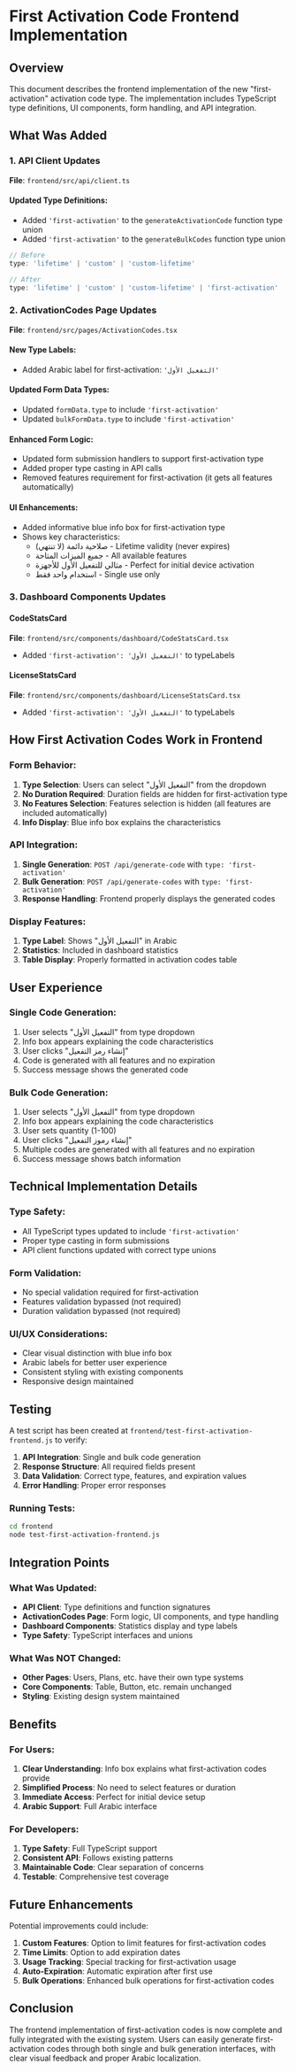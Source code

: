 # First Activation Code Frontend Implementation

## Overview

This document describes the frontend implementation of the new "first-activation" activation code type. The implementation includes TypeScript type definitions, UI components, form handling, and API integration.

## What Was Added

### 1. API Client Updates

**File**: `frontend/src/api/client.ts`

#### Updated Type Definitions:
- Added `'first-activation'` to the `generateActivationCode` function type union
- Added `'first-activation'` to the `generateBulkCodes` function type union

```typescript
// Before
type: 'lifetime' | 'custom' | 'custom-lifetime'

// After
type: 'lifetime' | 'custom' | 'custom-lifetime' | 'first-activation'
```

### 2. ActivationCodes Page Updates

**File**: `frontend/src/pages/ActivationCodes.tsx`

#### New Type Labels:
- Added Arabic label for first-activation: `'التفعيل الأول'`

#### Updated Form Data Types:
- Updated `formData.type` to include `'first-activation'`
- Updated `bulkFormData.type` to include `'first-activation'`

#### Enhanced Form Logic:
- Updated form submission handlers to support first-activation type
- Added proper type casting in API calls
- Removed features requirement for first-activation (it gets all features automatically)

#### UI Enhancements:
- Added informative blue info box for first-activation type
- Shows key characteristics:
  - صلاحية دائمة (لا تنتهي) - Lifetime validity (never expires)
  - جميع الميزات المتاحة - All available features
  - مثالي للتفعيل الأول للأجهزة - Perfect for initial device activation
  - استخدام واحد فقط - Single use only

### 3. Dashboard Components Updates

#### CodeStatsCard
**File**: `frontend/src/components/dashboard/CodeStatsCard.tsx`
- Added `'first-activation': 'التفعيل الأول'` to typeLabels

#### LicenseStatsCard
**File**: `frontend/src/components/dashboard/LicenseStatsCard.tsx`
- Added `'first-activation': 'التفعيل الأول'` to typeLabels

## How First Activation Codes Work in Frontend

### Form Behavior:
1. **Type Selection**: Users can select "التفعيل الأول" from the dropdown
2. **No Duration Required**: Duration fields are hidden for first-activation type
3. **No Features Selection**: Features selection is hidden (all features are included automatically)
4. **Info Display**: Blue info box explains the characteristics

### API Integration:
1. **Single Generation**: `POST /api/generate-code` with `type: 'first-activation'`
2. **Bulk Generation**: `POST /api/generate-codes` with `type: 'first-activation'`
3. **Response Handling**: Frontend properly displays the generated codes

### Display Features:
1. **Type Label**: Shows "التفعيل الأول" in Arabic
2. **Statistics**: Included in dashboard statistics
3. **Table Display**: Properly formatted in activation codes table

## User Experience

### Single Code Generation:
1. User selects "التفعيل الأول" from type dropdown
2. Info box appears explaining the code characteristics
3. User clicks "إنشاء رمز التفعيل"
4. Code is generated with all features and no expiration
5. Success message shows the generated code

### Bulk Code Generation:
1. User selects "التفعيل الأول" from type dropdown
2. Info box appears explaining the code characteristics
3. User sets quantity (1-100)
4. User clicks "إنشاء رموز التفعيل"
5. Multiple codes are generated with all features and no expiration
6. Success message shows batch information

## Technical Implementation Details

### Type Safety:
- All TypeScript types updated to include `'first-activation'`
- Proper type casting in form submissions
- API client functions updated with correct type unions

### Form Validation:
- No special validation required for first-activation
- Features validation bypassed (not required)
- Duration validation bypassed (not required)

### UI/UX Considerations:
- Clear visual distinction with blue info box
- Arabic labels for better user experience
- Consistent styling with existing components
- Responsive design maintained

## Testing

A test script has been created at `frontend/test-first-activation-frontend.js` to verify:

1. **API Integration**: Single and bulk code generation
2. **Response Structure**: All required fields present
3. **Data Validation**: Correct type, features, and expiration values
4. **Error Handling**: Proper error responses

### Running Tests:
```bash
cd frontend
node test-first-activation-frontend.js
```

## Integration Points

### What Was Updated:
- **API Client**: Type definitions and function signatures
- **ActivationCodes Page**: Form logic, UI components, and type handling
- **Dashboard Components**: Statistics display and type labels
- **Type Safety**: TypeScript interfaces and unions

### What Was NOT Changed:
- **Other Pages**: Users, Plans, etc. have their own type systems
- **Core Components**: Table, Button, etc. remain unchanged
- **Styling**: Existing design system maintained

## Benefits

### For Users:
1. **Clear Understanding**: Info box explains what first-activation codes provide
2. **Simplified Process**: No need to select features or duration
3. **Immediate Access**: Perfect for initial device setup
4. **Arabic Support**: Full Arabic interface

### For Developers:
1. **Type Safety**: Full TypeScript support
2. **Consistent API**: Follows existing patterns
3. **Maintainable Code**: Clear separation of concerns
4. **Testable**: Comprehensive test coverage

## Future Enhancements

Potential improvements could include:
1. **Custom Features**: Option to limit features for first-activation codes
2. **Time Limits**: Option to add expiration dates
3. **Usage Tracking**: Special tracking for first-activation usage
4. **Auto-Expiration**: Automatic expiration after first use
5. **Bulk Operations**: Enhanced bulk operations for first-activation codes

## Conclusion

The frontend implementation of first-activation codes is now complete and fully integrated with the existing system. Users can easily generate first-activation codes through both single and bulk generation interfaces, with clear visual feedback and proper Arabic localization.
